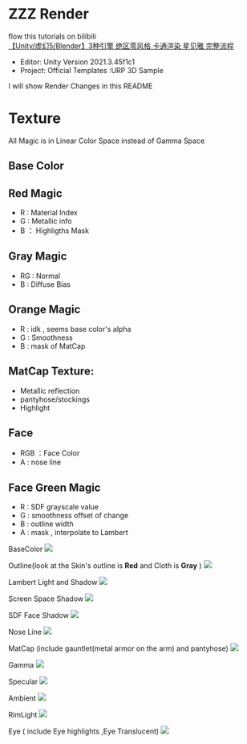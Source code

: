 # ZZZ Render

flow this tutorials on bilibili  
[【Unity/虚幻5/Blender】3种引擎 绝区零风格 卡通渲染 星见雅 完整流程](https://www.bilibili.com/video/BV1kBBKYRE6Q)



- Editor:  Unity Version 2021.3.45f1c1 
- Project: Official Templates :URP 3D Sample 

I will show Render Changes in this README

# Texture
All Magic is in Linear Color Space instead of Gamma Space

## Base Color

## Red Magic
- R : Material Index
- G : Metallic info
- B ： Highligths Mask

## Gray Magic
- RG : Normal 
- B : Diffuse Bias

## Orange Magic
- R : idk , seems base color's alpha
- G : Smoothness
- B : mask of MatCap

## MatCap Texture:
- Metallic reflection
- pantyhose/stockings
- Highlight

## Face
- RGB ：Face Color
- A : nose line

## Face Green Magic
- R : SDF grayscale value
- G : smoothness offset of change
- B : outline width
- A : mask , interpolate to Lambert

BaseColor 
![](Image/BaseColor.png)

Outline(look at the Skin's outline is **Red** and Cloth is **Gray** )
![](Image/Outline.png)

Lambert Light and Shadow
![](Image/Lambert.png)

Screen Space Shadow
![](Image/ScreenSpaceShadow.png)

SDF Face Shadow
![](Image/SDF%20Face%20Shadow.png)

Nose Line
![](Image/NoseLine.png)

MatCap (include gauntlet(metal armor on the arm) and pantyhose)
![](Image/MatCap.png)

Gamma
![](Image/Gamma.png)

Specular
![](Image/Specular.png)

Ambient
![](Image/Ambient.png)

RimLight
![](Image/RimLight.png)

Eye ( include Eye highlights ,Eye Translucent)
![](Image/Eye.png)